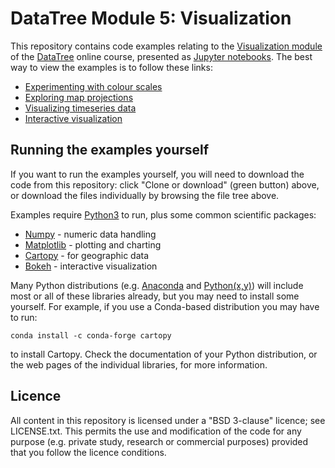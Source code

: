 # DataTree Module 5: Visualization

This repository contains code examples relating to the [Visualization module](https://datatree.org.uk/course/view.php?id=5) of the [DataTree](https://datatree.org.uk/) online course, presented as [Jupyter notebooks](http://jupyter.org). The best way to view the examples is to follow these links:

 - [Experimenting with colour scales](http://nbviewer.jupyter.org/github/Data-Tree/visualization/blob/master/colourscales/Experimenting%20with%20colour%20scales.ipynb)
 - [Exploring map projections](http://nbviewer.jupyter.org/github/Data-Tree/visualization/blob/master/projections/Exploring%20map%20projections.ipynb)
 - [Visualizing timeseries data](https://github.com/Data-Tree/visualization/blob/master/timeseries/Visualizing%20timeseries.ipynb)
 - [Interactive visualization](http://nbviewer.jupyter.org/github/DAta-Tree/visualization/blob/master/interactivity/Interactive%20visualization.ipynb)


## Running the examples yourself

If you want to run the examples yourself, you will need to download the code from this repository: click "Clone or download" (green button) above, or download the files individually by browsing the file tree above.

Examples require [Python3](https://www.python.org/) to run, plus some common scientific packages:

 - [Numpy](http://www.numpy.org) - numeric data handling
 - [Matplotlib](https://matplotlib.org) - plotting and charting
 - [Cartopy](https://scitools.org.uk/cartopy/) - for geographic data
 - [Bokeh](https://bokeh.pydata.org/) - interactive visualization

Many Python distributions (e.g. [Anaconda](https://anaconda.org) and [Python(x,y)](https://python-xy.github.io)) will include most or all of these libraries already, but you may need to install some yourself. For example, if you use a Conda-based distribution you may have to run:

```conda install -c conda-forge cartopy```

to install Cartopy. Check the documentation of your Python distribution, or the web pages of the individual libraries, for more information.

## Licence

All content in this repository is licensed under a "BSD 3-clause" licence; see LICENSE.txt. This permits the use and modification of the code for any purpose (e.g. private study, research or commercial purposes) provided that you follow the licence conditions.
